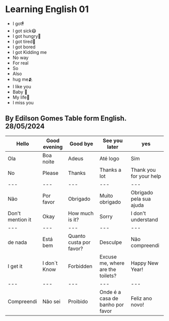# Learning English 01

- I got🕴️
- I got sick😷
- I got hungry🍕
- I got tired🥱
- I got bored
- I got Kidding me
- No way
- For real
- So
- Also
- hug me🫂
- I like you
- Baby 👶
- My life🧬
- I miss you
  
## By Edilson Gomes Table form English. 28/05/2024
  
| Hello | Good evening | Good bye | See you later | yes |
| --- | --- | --- | --- | --- |
| Ola | Boa noite | Adeus | Até logo | Sim |
| No | Please | Thanks | Thanks a lot | Thank you for your help |
| --- | --- | --- | --- | --- |
| Não | Por favor | Obrigado | Muito obrigado | Obrigado pela sua ajuda |
| Don't mention it | Okay | How much is it? | Sorry | I don't understand |
| --- | --- | --- | --- | --- |
| de nada | Está bem | Quanto custa por favor? | Desculpe | Não compreendi |
| I get it | I don´t Know | Forbidden | Excuse me, where are the toilets? | Happy New Year! | Happy birthday! | Happy holiday! | Congratulations! |
| --- | --- | --- | --- | --- | --- | --- | --- |
| Compreendi | Não sei | Proibido | Onde é a casa de banho por favor | Feliz ano novo! | Feliz aniversario! | Boas Festas! | Felicidades! |
